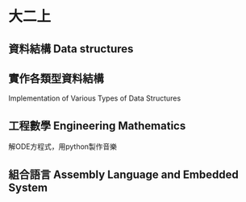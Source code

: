 # 大二上
## 資料結構 Data structures

## 實作各類型資料結構
Implementation of Various Types of Data Structures

## 工程數學 Engineering Mathematics

解ODE方程式，用python製作音樂

## 組合語言 Assembly Language and Embedded System

